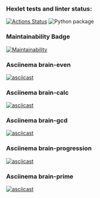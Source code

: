 ### Hexlet tests and linter status:
[![Actions Status](https://github.com/Ulanof-code/python-project-lvl1/workflows/hexlet-check/badge.svg)](https://github.com/Ulanof-code/python-project-lvl1/actions)
![Python package](https://github.com/Ulanof-code/python-project-lvl1/workflows/Python%20package/badge.svg)

### Maintainability Badge
[![Maintainability](https://api.codeclimate.com/v1/badges/a99a88d28ad37a79dbf6/maintainability)](https://codeclimate.com/github/codeclimate/codeclimate/maintainability)

### Asciinema brain-even
[![asciicast](https://asciinema.org/a/WBKdWy9h5UtPv9ySCPFu6Gno4.svg)](https://asciinema.org/a/WBKdWy9h5UtPv9ySCPFu6Gno4)

### Asciinema brain-calc
[![asciicast](https://asciinema.org/a/H9AcvCNEBsHuRgj4NS4OjVyZ4.svg)](https://asciinema.org/a/H9AcvCNEBsHuRgj4NS4OjVyZ4)

### Asciinema brain-gcd
[![asciicast](https://asciinema.org/a/XrX6pQv91Gu9Mw5WSHr5kIXxb.svg)](https://asciinema.org/a/XrX6pQv91Gu9Mw5WSHr5kIXxb)

### Asciinema brain-progression
[![asciicast](https://asciinema.org/a/JGzxUua4jdRL834A6EWX5WLzf.svg)](https://asciinema.org/a/JGzxUua4jdRL834A6EWX5WLzf)

### Asciinema brain-prime
[![asciicast](https://asciinema.org/a/kv6sra2PQi4Ux7IikmEXfXLCg.svg)](https://asciinema.org/a/kv6sra2PQi4Ux7IikmEXfXLCg)